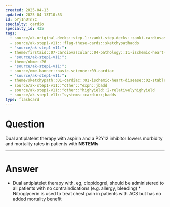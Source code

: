 ```yaml
---
created: 2025-04-13
updated: 2025-04-13T10:53
id: bYj1nUTn?C
specialty: cardio
specialty_id: 435
tags:
  - source/ak-original-decks::step-1::zanki-step-decks::zanki-cardiovascular::cardio-pathology
  - source/ak-step1-v11::!flag-these-cards::sketchypathadds
  - "source/ak-step1-v11:": 
  - theme/firstaid::07-cardiovascular::04-pathology::11-ischemic-heart-disease::transient-myocardial-ischemia
  - "source/ak-step1-v11:": 
  - theme/nbme::26
  - "source/ak-step1-v11:": 
  - source/ome-banner::basic-science::09-cardiac
  - "source/ak-step1-v11:": 
  - theme/sketchypath::01-cardiac::01-ischemic-heart-disease::02-stable-angina,-vasospastic-angina,-&-acute-coronary-syndromes-(ua,-nstemi,-stemi)
  - source/ak-step1-v11::^other::^expn::jbadd
  - source/ak-step1-v11::^other::^highyield::2-relativelyhighyield
  - source/ak-step1-v11::^systems::cardio::jbadds
type: flashcard
---
```


# Question
Dual antiplatelet therapy with aspirin and a P2Y12 inhibitor lowers morbidity and mortality rates in patients with **NSTEMIs**

---

# Answer
- Dual antiplatelet therapy with, eg, clopidogrel, should be administered to all patients with no contraindications (e.g. allergy, bleeding) * Nitroglycerin is used to treat chest pain in patients with ACS but has no added mortality benefit
